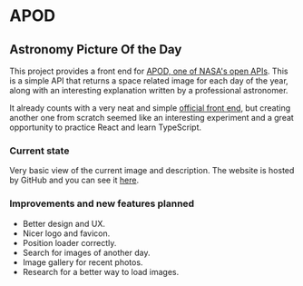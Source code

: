 # APOD
## Astronomy Picture Of the Day
This project provides a front end for [APOD, one of NASA's open APIs](https://api.nasa.gov/).
This is a simple API that returns a space related image for each day of the year, along with an interesting explanation written by a professional astronomer. 

It already counts with a very neat and simple [official front end](https://apod.nasa.gov/apod/astropix.html), but creating another one from scratch seemed like an interesting experiment and a great opportunity to practice React and learn TypeScript.

### Current state
Very basic view of the current image and description.
The website is hosted by GitHub and you can see it [here](https://apod.cf).

### Improvements and new features planned
- Better design and UX.
- Nicer logo and favicon.
- Position loader correctly.
- Search for images of another day.
- Image gallery for recent photos.
- Research for a better way to load images.

